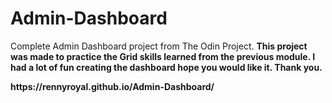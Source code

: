 # Admin-Dashboard
Complete Admin Dashboard project from The Odin Project. <b>
This project was made to practice the Grid skills learned from the previous module. <b>
I had a lot of fun creating the dashboard hope you would like it. Thank you. <b>

<b>
https://rennyroyal.github.io/Admin-Dashboard/